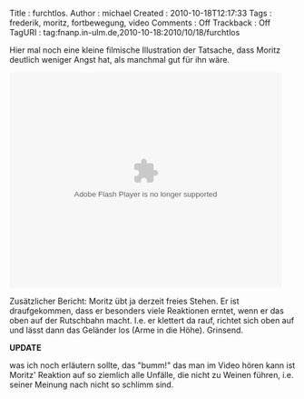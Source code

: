 Title     : furchtlos.
Author    : michael
Created   : 2010-10-18T12:17:33
Tags      : frederik, moritz, fortbewegung, video
Comments  : Off
Trackback : Off
TagURI    : tag:fnanp.in-ulm.de,2010-10-18:2010/10/18/furchtlos

Hier mal noch eine kleine filmische Illustration der Tatsache, dass Moritz
deutlich weniger Angst hat, als manchmal gut für ihn wäre. 

<p><embed src="http://fnanp.in-ulm.de/flv/mediaplayer.swf" width="480" height="380" type="application/x-shockwave-flash" pluginspage="http://www.macromedia.com/go/getflashplayer" flashvars="file=http://fnanp.in-ulm.de/flv/rutschbahn-2010-10-17.flv&image=http://fnanp.in-ulm.de/flv/rutschbahn-2010-10-17.jpg" /></p>

Zusätzlicher Bericht: Moritz übt ja derzeit freies Stehen. Er ist
draufgekommen, dass er besonders viele Reaktionen erntet, wenn er das oben auf
der Rutschbahn macht. I.e. er klettert da rauf, richtet sich oben auf und
lässt dann das Geländer los (Arme in die Höhe). Grinsend.

**UPDATE**

was ich noch erläutern sollte, das "bumm!" das man im Video hören kann ist
Moritz' Reaktion auf so ziemlich alle Unfälle, die nicht zu Weinen führen,
i.e. seiner Meinung nach nicht so schlimm sind.
